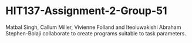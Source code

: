 # HIT137-Assignment-2-Group-51
Matbal Singh, Callum Miller, Vivienne Folland and Iteoluwakishi Abraham Stephen-Bolaji collaborate to create programs suitable to task parameters.

